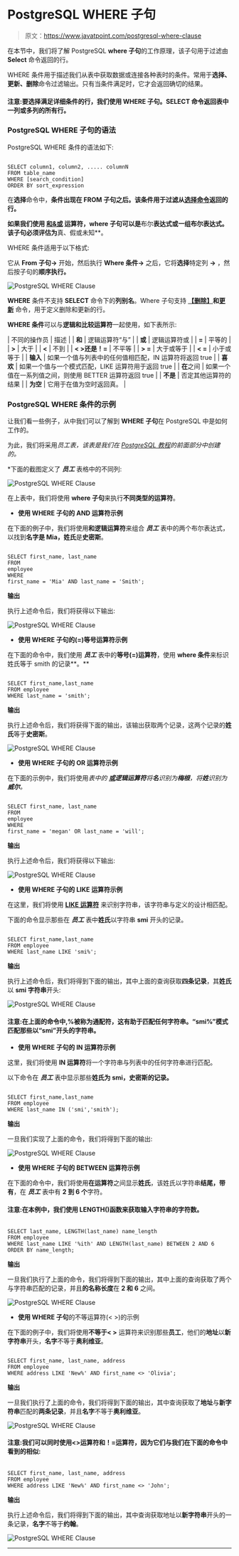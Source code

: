 # PostgreSQL WHERE 子句

> 原文：<https://www.javatpoint.com/postgresql-where-clause>

在本节中，我们将了解 PostgreSQL **where 子句**的工作原理，该子句用于过滤由 **Select** 命令返回的行。

WHERE 条件用于描述我们从表中获取数据或连接各种表时的条件。常用于**选择、更新、删除**命令过滤输出。只有当条件满足时，它才会返回确切的结果。

#### 注意:要选择满足详细条件的行，我们使用 WHERE 子句。SELECT 命令返回表中一列或多列的所有行。

### PostgreSQL WHERE 子句的语法

PostgreSQL WHERE 条件的语法如下:

```

SELECT column1, column2, ..... columnN  
FROM table_name  
WHERE [search_condition]  
ORDER BY sort_expression

```

在**选择**命令中，**条件出现在 **FROM** 子句之后。该条件用于过滤从[选择命令](https://www.javatpoint.com/postgresql-select)返回的行。**

 **如果我们使用 **[和&或](https://www.javatpoint.com/postgresql-and-or-condition)** 运算符，where 子句可以是**布尔**表达式或一组布尔表达式。该子句必须评估为**真、假或未知**。

WHERE 条件适用于以下格式:

它从 **From 子句→** 开始，然后执行 **Where 条件→** 之后，它将**选择**特定列 **→** ，然后按子句的**顺序执行。**

![PostgreSQL WHERE Clause](img/58eac75b7f3c078310630197453b3c29.png)

**WHERE** 条件不支持 **SELECT** 命令下的**列别名**。Where 子句支持 **[【删除】](https://www.javatpoint.com/postgresql-delete)和[更新](https://www.javatpoint.com/postgresql-update)** 命令，用于定义删除和更新的行。

**WHERE 条件**可以与**逻辑和比较运算符**一起使用，如下表所示:

| 不同的操作员 | 描述 |
| **和** | 逻辑运算符“与” |
| **或** | 逻辑运算符或 |
| **=** | 平等的 |
| **>** | 大于 |
| **<** | 不到 |
| **< >还是！=** | 不平等 |
| **> =** | 大于或等于 |
| **< =** | 小于或等于 |
| **输入** | 如果一个值与列表中的任何值相匹配，IN 运算符将返回 true |
| **喜欢** | 如果一个值与一个模式匹配，LIKE 运算符用于返回 true |
| **在**之间 | 如果一个值在一系列值之间，则使用 BETTER 运算符返回 true |
| **不是** | 否定其他运算符的结果 |
| **为空** | 它用于在值为空时返回真。 |

### PostgreSQL WHERE 条件的示例

让我们看一些例子，从中我们可以了解到 **WHERE 子句**在 PostgreSQL 中是如何工作的。

为此，我们将采用*员工表，该表是我们在 [PostgreSQL 教程](https://www.javatpoint.com/postgresql-tutorial)的前面部分中创建的。*

 *下面的截图定义了 ***员工*** 表格中的不同列:

![PostgreSQL WHERE Clause](img/c20f1cd0d0ef1b178851a1bd82a8ce3a.png)

在上表中，我们将使用 **where 子句**来执行**不同类型的运算符**。

*   **使用 WHERE 子句的 AND 运算符示例**

在下面的例子中，我们将使用**和逻辑运算符**来组合 ***员工*** 表中的两个布尔表达式，以找到**名字是 Mia，姓氏**是**史密斯**。

```

SELECT first_name, last_name
FROM 
employee
WHERE 
first_name = 'Mia' AND last_name = 'Smith';

```

**输出**

执行上述命令后，我们将获得以下输出:

![PostgreSQL WHERE Clause](img/f18c792ad9747b1b2911847bffd2d1eb.png)

*   **使用 WHERE 子句的(=)等号运算符示例**

在下面的命令中，我们使用 ***员工*** 表中的**等号(=)运算符**，使用 **where 条件**来标识姓氏等于 smith 的记录**。**

```

SELECT first_name,last_name
FROM employee
WHERE last_name = 'smith';

```

**输出**

执行上述命令后，我们将获得下面的输出，该输出获取两个记录，这两个记录的**姓氏**等于**史密斯**。

![PostgreSQL WHERE Clause](img/2c09242219923a3916bb206219e4f8da.png)

*   **使用 WHERE 子句的 OR 运算符示例**

在下面的示例中，我们将使用*表中的 **[或](https://www.javatpoint.com/postgresql-or-condition)逻辑运算符**将**名**识别为**梅根**，将**姓**识别为**威尔**。*

```

SELECT first_name, last_name
FROM 
employee
WHERE 
first_name = 'megan' OR last_name = 'will';

```

**输出**

执行上述命令后，我们将获得以下输出:

![PostgreSQL WHERE Clause](img/b5e3d6d3b8e63ddf3db69e091d89d3b9.png)

*   **使用 WHERE 子句的 LIKE 运算符示例**

在这里，我们将使用 **[LIKE 运算符](https://www.javatpoint.com/postgresql-like-condition)** 来识别字符串，该字符串与定义的设计相匹配。

下面的命令显示那些在 ***员工*** 表中**姓氏**以字符串 **smi** 开头的记录。

```

SELECT first_name,last_name
FROM employee
WHERE last_name LIKE 'smi%';

```

**输出**

执行上述命令后，我们将得到下面的输出，其中上面的查询获取**四条记录**，其**姓氏**以 **smi 字符串**开头:

![PostgreSQL WHERE Clause](img/73b91710a8d4ba1e5b49a9c0740b4ed5.png)

#### 注意:在上面的命令中,%被称为通配符，这有助于匹配任何字符串。“smi%”模式匹配那些以“smi”开头的字符串。

*   **使用 WHERE 子句的 IN 运算符示例**

这里，我们将使用 **IN 运算符**将一个字符串与列表中的任何字符串进行匹配。

以下命令在 ***员工*** 表中显示那些**姓氏为 **smi，史密斯**的记录。**

```

SELECT first_name,last_name
FROM employee
WHERE last_name IN ('smi','smith');

```

**输出**

一旦我们实现了上面的命令，我们将得到下面的输出:

![PostgreSQL WHERE Clause](img/ed7d92d73cb2d3772d79b60ba1e6c874.png)

*   **使用 WHERE 子句的 BETWEEN 运算符示例**

在下面的命令中，我们将使用**在运算符**之间显示**姓氏**，该姓氏以字符串**结尾，带有**，在 ***员工*** 表中有 **2 到 6 个**字符。

#### 注意:在本例中，我们使用 LENGTH()函数来获取输入字符串的字符数。

```

SELECT last_name, LENGTH(last_name) name_length
FROM employee
WHERE last_name LIKE '%ith' AND LENGTH(last_name) BETWEEN 2 AND 6
ORDER BY name_length;

```

**输出**

一旦我们执行了上面的命令，我们将得到下面的输出，其中上面的查询获取了两个与字符串匹配的记录，并且**的名称长度**在 **2 和 6** 之间。

![PostgreSQL WHERE Clause](img/fd202a39c8409aeeb96343bb59953dd5.png)

*   **使用 WHERE 子句**的不等运算符(< >)的示例

在下面的例子中，我们将使用**不等于< >** 运算符来识别那些**员工**，他们的**地址**以**新字符串**开头，**名字**不等于**奥利维亚**。

```

SELECT first_name, last_name, address
FROM employee
WHERE address LIKE 'New%' AND first_name <> 'Olivia';

```

**输出**

一旦我们执行了上面的命令，我们将得到下面的输出，其中查询获取了**地址**与**新字符串**匹配的**两条记录**，并且**名字**不等于**奥利维亚**。

![PostgreSQL WHERE Clause](img/0c8ee1206ec4a900b1b5893d42fe4258.png)

#### 注意:我们可以同时使用<>运算符和！=运算符，因为它们与我们在下面的命令中看到的相似:

```

SELECT first_name, last_name, address
FROM employee
WHERE address LIKE 'New%' AND first_name <> 'John';

```

**输出**

执行上述命令后，我们将得到下面的输出，其中查询获取地址以**新字符串**开头的一条记录，**名字**不等于**约翰**。

![PostgreSQL WHERE Clause](img/cbe969e0b61215ec22ccf753a8d52b37.png)

* * *****
